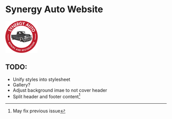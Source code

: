 # Synergy Auto Website
<img src="./global_assets/images/Colour_Logo_no-bg.png" width=20%>

## TODO:

- Unify styles into stylesheet
- Gallery?
- Adjust background imae to not cover header
- Split header and footer content[^1]


[^1]: May fix previous issue
